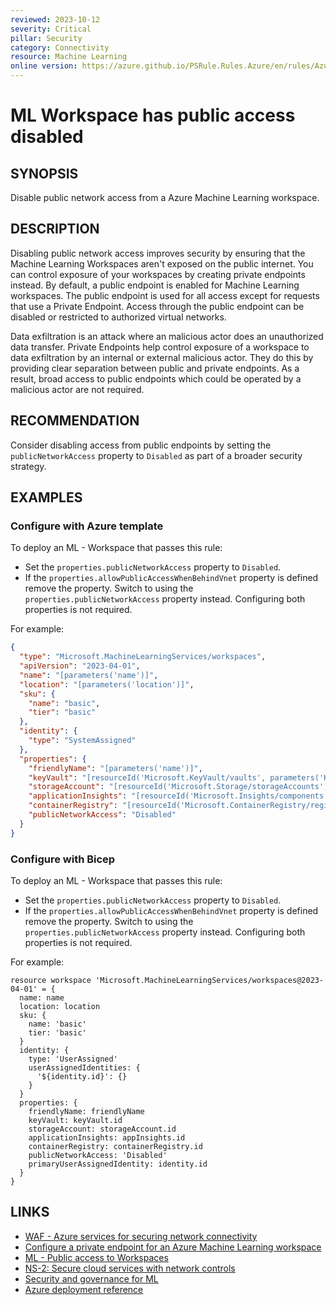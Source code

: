 ```yaml
---
reviewed: 2023-10-12
severity: Critical
pillar: Security
category: Connectivity
resource: Machine Learning
online version: https://azure.github.io/PSRule.Rules.Azure/en/rules/Azure.ML.PublicAccess/
---
```


# ML Workspace has public access disabled

## SYNOPSIS

Disable public network access from a Azure Machine Learning workspace.

## DESCRIPTION

Disabling public network access improves security by ensuring that the Machine Learning Workspaces aren't exposed on the public internet.
You can control exposure of your workspaces by creating private endpoints instead.
By default, a public endpoint is enabled for Machine Learning workspaces.
The public endpoint is used for all access except for requests that use a Private Endpoint.
Access through the public endpoint can be disabled or restricted to authorized virtual networks.

Data exfiltration is an attack where an malicious actor does an unauthorized data transfer.
Private Endpoints help control exposure of a workspace to data exfiltration by an internal or external malicious actor.
They do this by providing clear separation between public and private endpoints.
As a result, broad access to public endpoints which could be operated by a malicious actor are not required.

## RECOMMENDATION

Consider disabling access from public endpoints by setting the `publicNetworkAccess` property to `Disabled` as part of a broader security strategy.

## EXAMPLES

### Configure with Azure template

To deploy an ML - Workspace that passes this rule:

- Set the `properties.publicNetworkAccess` property to `Disabled`.
- If the `properties.allowPublicAccessWhenBehindVnet` property is defined remove the property.
  Switch to using the `properties.publicNetworkAccess` property instead.
  Configuring both properties is not required.

For example:

```json
{
  "type": "Microsoft.MachineLearningServices/workspaces",
  "apiVersion": "2023-04-01",
  "name": "[parameters('name')]",
  "location": "[parameters('location')]",
  "sku": {
    "name": "basic",
    "tier": "basic"
  },
  "identity": {
    "type": "SystemAssigned"
  },
  "properties": {
    "friendlyName": "[parameters('name')]",
    "keyVault": "[resourceId('Microsoft.KeyVault/vaults', parameters('KeyVaultName'))]",
    "storageAccount": "[resourceId('Microsoft.Storage/storageAccounts', parameters('StorageAccountName'))]",
    "applicationInsights": "[resourceId('Microsoft.Insights/components', parameters('AppInsightsName'))]",
    "containerRegistry": "[resourceId('Microsoft.ContainerRegistry/registries', parameters('ContainerRegistryName'))]",
    "publicNetworkAccess": "Disabled"
  }
}
```

### Configure with Bicep

To deploy an ML - Workspace that passes this rule:

- Set the `properties.publicNetworkAccess` property to `Disabled`.
- If the `properties.allowPublicAccessWhenBehindVnet` property is defined remove the property.
  Switch to using the `properties.publicNetworkAccess` property instead.
  Configuring both properties is not required.

For example:

```bicep
resource workspace 'Microsoft.MachineLearningServices/workspaces@2023-04-01' = {
  name: name
  location: location
  sku: {
    name: 'basic'
    tier: 'basic'
  }
  identity: {
    type: 'UserAssigned'
    userAssignedIdentities: {
      '${identity.id}': {}
    }
  }
  properties: {
    friendlyName: friendlyName
    keyVault: keyVault.id
    storageAccount: storageAccount.id
    applicationInsights: appInsights.id
    containerRegistry: containerRegistry.id
    publicNetworkAccess: 'Disabled'
    primaryUserAssignedIdentity: identity.id
  }
}
```

## LINKS

- [WAF - Azure services for securing network connectivity](https://learn.microsoft.com/azure/well-architected/security/design-network-connectivity)
- [Configure a private endpoint for an Azure Machine Learning workspace](https://learn.microsoft.com/azure/machine-learning/how-to-configure-private-link?view=azureml-api-2&tabs=cli)
- [ML - Public access to Workspaces](https://learn.microsoft.com/azure/machine-learning/how-to-secure-workspace-vnet?view=azureml-api-2&tabs=required%2Cpe%2Ccli#public-access-to-workspace)
- [NS-2: Secure cloud services with network controls](https://learn.microsoft.com/security/benchmark/azure/baselines/machine-learning-service-security-baseline#ns-2-secure-cloud-services-with-network-controls)
- [Security and governance for ML](https://learn.microsoft.com/azure/machine-learning/concept-enterprise-security?view=azureml-api-2)
- [Azure deployment reference](https://learn.microsoft.com/azure/templates/microsoft.machinelearningservices/workspaces?pivots=deployment-language-bicep#workspaceproperties)

